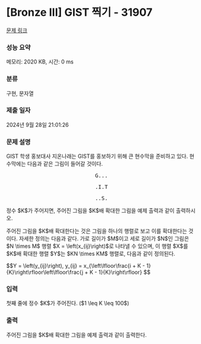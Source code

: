 # [Bronze III] GIST 찍기 - 31907 

[문제 링크](https://www.acmicpc.net/problem/31907) 

### 성능 요약

메모리: 2020 KB, 시간: 0 ms

### 분류

구현, 문자열

### 제출 일자

2024년 9월 28일 21:01:26

### 문제 설명

<p>GIST 학생 홍보대사 지온나래는 GIST를 홍보하기 위해 큰 현수막을 준비하고 있다. 현수막에는 다음과 같은 그림이 들어갈 것이다.</p>

<p style="text-align: center;"><samp>G...</samp></p>

<p style="text-align: center;"><samp>.I.T</samp></p>

<p style="text-align: center;"><samp>..S.</samp></p>

<p>정수 $K$가 주어지면, 주어진 그림을 $K$배 확대한 그림을 예제 출력과 같이 출력하시오.</p>

<p>주어진 그림을 $K$배 확대한다는 것은 그림을 하나의 행렬로 보고 이를 확대한다는 것이다. 자세한 정의는 다음과 같다. 가로 길이가 $M$이고 세로 길이가 $N$인 그림은 $N \times M$ 행렬 $X = \left(x_{ij}\right)$로 나타낼 수 있으며, 이 행렬 $X$를 $K$배 확대한 행렬 $Y$는 $KN \times KM$ 행렬로, 다음과 같이 정의된다.</p>

<p>$$Y = \left(y_{ij}\right), y_{ij} = x_{\left\lfloor\frac{i + K - 1}{K}\right\rfloor\left\lfloor\frac{j + K - 1}{K}\right\rfloor} $$</p>

### 입력 

 <p>첫째 줄에 정수 $K$가 주어진다. ($1 \leq K \leq 100$)</p>

### 출력 

 <p>주어진 그림을 $K$배 확대한 그림을 예제 출력과 같이 출력한다.</p>

